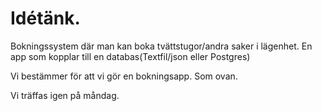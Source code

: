 # Idétänk. 

Bokningssystem där man kan boka tvättstugor/andra saker i lägenhet. 
En app som kopplar till en databas(Textfil/json eller Postgres) 

Vi bestämmer för att vi gör en bokningsapp. Som ovan.

Vi träffas igen på måndag.

